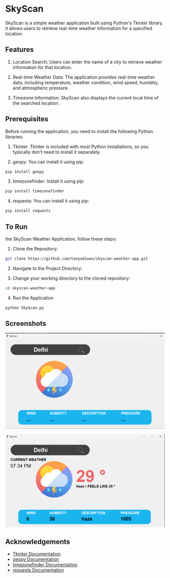 
# SkyScan

SkyScan is a simple weather application built using Python's Tkinter library. It allows users to retrieve real-time weather information for a specified location.


## Features

1. Location Search: Users can enter the name of a city to retrieve weather information for that location.

2. Real-time Weather Data: The application provides real-time weather data, including temperature, weather condition, wind speed, humidity, and atmospheric pressure.

3. Timezone Information: SkyScan also displays the current local time of the searched location.
## Prerequisites

Before running the application, you need to install the following Python libraries:

1. Tkinter: Tkinter is included with most Python installations, so you typically don't need to install it separately.

2. geopy: You can install it using pip:

```bash
pip install geopy
```
3. timezonefinder: Install it using pip:
```bash
pip install timezonefinder
```
4. requests: You can install it using pip:
```bash
pip install requests
```

## To Run

the SkyScan Weather Application, follow these steps:

1. Clone the Repository:

```bash
git clone https://github.com/tanyadiwan/skyscan-weather-app.git
```
2. Navigate to the Project Directory:

3. Change your working directory to the cloned repository:

```bash
cd skyscan-weather-app
```
4. Run the Application
```bash
python SkyScan.py
```




## Screenshots

![Before Search](https://github.com/tanyadiwan/Python-Tkinter/blob/main/SkyScan/SkyScan%20Screenshots/Before%20Search.png)

![After Search](https://github.com/tanyadiwan/Python-Tkinter/blob/main/SkyScan/SkyScan%20Screenshots/After%20Search.png)



## Acknowledgements

- [Tkinter Documentation](https://docs.python.org/3/library/tkinter.html)
- [geopy Documentation](https://geopy.readthedocs.io/en/stable/)
- [timezonefinder Documentation](https://pypi.org/project/timezonefinder/)
- [requests Documentation](https://docs.python-requests.org/en/latest/)

